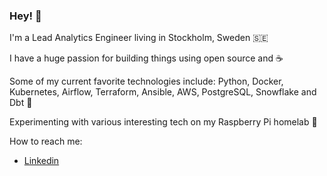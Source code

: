 ### Hey! 👋

I'm a Lead Analytics Engineer living in Stockholm, Sweden 🇸🇪

I have a huge passion for building things using open source and ☕

Some of my current favorite technologies include: Python, Docker, Kubernetes, Airflow, Terraform, Ansible, AWS, PostgreSQL, Snowflake and Dbt 🚀

Experimenting with various interesting tech on my Raspberry Pi homelab 🤖

How to reach me:

* [Linkedin](https://www.linkedin.com/in/oscarbritse/)
